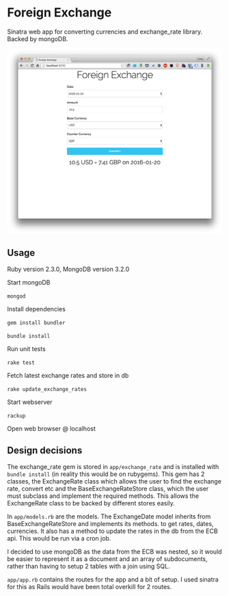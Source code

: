 # Foreign Exchange

Sinatra web app for converting currencies and exchange_rate library. Backed by mongoDB.

![Screenshot](screenshot.png)

## Usage

Ruby version 2.3.0, MongoDB version 3.2.0

Start mongoDB

`mongod`

Install dependencies

`gem install bundler`

`bundle install`

Run unit tests

`rake test`

Fetch latest exchange rates and store in db

`rake update_exchange_rates`

Start webserver

`rackup`

Open web browser @ localhost

## Design decisions

The exchange_rate gem is stored in `app/exchange_rate` and is installed with `bundle install` (in reality this would be on rubygems). This gem has 2 classes, the ExchangeRate class which allows the user to find the exchange rate, convert etc and the BaseExchangeRateStore class, which the user must subclass and implement the required methods. This allows the ExchangeRate class to be backed by different stores easily.

In `app/models.rb` are the models. The ExchangeDate model inherits from BaseExchangeRateStore and implements its methods. to get rates, dates, currencies. It also has a method to update the rates in the db from the ECB api. This would be run via a cron job.

I decided to use mongoDB as the data from the ECB was nested, so it would be easier to represent it as a document and an array of subdocuments, rather than having to setup 2 tables with a join using SQL.

`app/app.rb` contains the routes for the app and a bit of setup. I used sinatra for this as Rails would have been total overkill for 2 routes.
